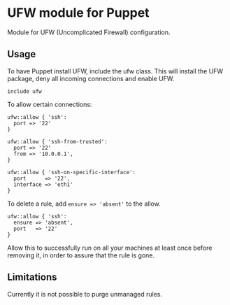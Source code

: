 UFW module for Puppet
=====================

Module for UFW (Uncomplicated Firewall) configuration.

Usage
-----

To have Puppet install UFW, include the ufw class.
This will install the UFW package, deny all incoming connections and enable UFW.

```puppet
include ufw
```

To allow certain connections:

```puppet
ufw::allow { 'ssh':
  port => '22'
}

ufw::allow { 'ssh-from-trusted':
  port => '22'
  from => '10.0.0.1',
}

ufw::allow { 'ssh-on-specific-interface':
  port      => '22',
  interface => 'eth1'
}
```

To delete a rule, add `ensure => 'absent'` to the allow.

```puppet
ufw::allow { 'ssh':
  ensure => 'absent',
  port   => '22'
}
```

Allow this to successfully run on all your machines at least once before removing it,
in order to assure that the rule is gone.


Limitations
-----------

Currently it is not possible to purge unmanaged rules.

